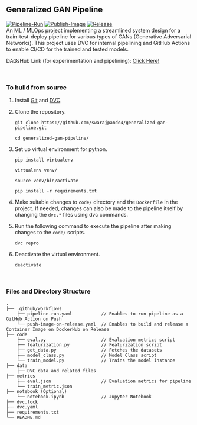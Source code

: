 ## Generalized GAN Pipeline
[![Pipeline-Run](https://github.com/swarajpande4/generalized-gan-pipeline/workflows/Pipeline-Run/badge.svg)](https://github.com/swarajpande4/generalized-gan-pipeline/actions?query=workflow%3APipeline-Run) 
[![Publish-Image](https://github.com/swarajpande4/generalized-gan-pipeline/workflows/Publish-Image/badge.svg)](https://github.com/swarajpande4/generalized-gan-pipeline/actions?query=workflow%3APublish-Image) 
[![Release](https://img.shields.io/github/v/release/swarajpande4/generalized-gan-pipeline)]() \
An ML / MLOps project implementing a streamlined system design for a train-test-deploy pipeline for various types of GANs (Generative Adversarial Networks). This project uses DVC for internal pipelining and GitHub Actions to enable CI/CD for the trained and tested models.

DAGsHub Link (for experimentation and pipelining): [Click Here!](https://dagshub.com/swarajpande4/generalized-gan-pipeline)

<br>

### To build from source
1.  Install [Git](https://git-scm.com) and [DVC](https://dvc.org). 

2.  Clone the repository. 
    ```
    git clone https://github.com/swarajpande4/generalized-gan-pipeline.git
    
    cd generalized-gan-pipeline/
    ```

3.  Set up virtual environment for python.
    ```
    pip install virtualenv
    
    virtualenv venv/

    source venv/bin/activate

    pip install -r requirements.txt
    ```

4.  Make suitable changes to `code/` directory and the `Dockerfile` in the project. If needed, changes can also be made to the pipeline itself by changing the `dvc.*` files using dvc commands. 

5.  Run the following command to execute the pipeline after making changes to the `code/` scripts.
    ```
    dvc repro
    ```

6.  Deactivate the virtual environment.
    ```
    deactivate
    ```


<br>

### Files and Directory Structure
    .
    ├── .github/workflows
        ├── pipeline-run.yaml           // Enables to run pipeline as a GitHub Action on Push
        └── push-image-on-release.yaml  // Enables to build and release a Container Image on DockerHub on Release
    ├── code
        ├── eval.py                     // Evaluation metrics script
        ├── featurization.py            // Featurization script
        ├── get_data.py                 // Fetches the datasets
        ├── model_class.py              // Model Class script
        └── train_model.py              // Trains the model instance
    ├── data
        ├── DVC data and related files   
    ├── metrics 
        ├── eval.json                   // Evaluation metrics for pipeline                       
        └── train_metric.json           
    ├── notebook (Optional)
        └── notebook.ipynb              // Jupyter Notebook 
    ├── dvc.lock
    ├── dvc.yaml
    ├── requirements.txt
    └── README.md

<br>